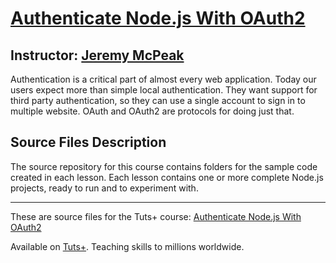 # [Authenticate Node.js With OAuth2][published url]
## Instructor: [Jeremy McPeak][instructor url]


Authentication is a critical part of almost every web application. Today our users expect more than simple local authentication. They want support for third party authentication, so they can use a single account to sign in to multiple website. OAuth and OAuth2 are protocols for doing just that.

## Source Files Description

The source repository for this course contains folders for the sample code created in each lesson. Each lesson contains one or more complete Node.js  projects, ready to run and to experiment with.


------

These are source files for the Tuts+ course: [Authenticate Node.js With OAuth2][published url]

Available on [Tuts+](https://tutsplus.com). Teaching skills to millions worldwide.

[published url]: https://code.tutsplus.com/courses/authenticate-nodejs-with-oauth2
[instructor url]: https://tutsplus.com/authors/jeremy-mcpeak
